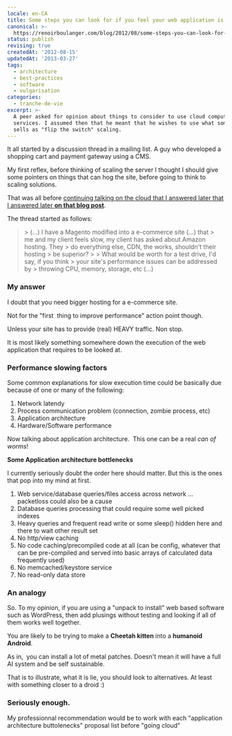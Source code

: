 ```yaml
---
locale: en-CA
title: Some steps you can look for if you feel your web application is slow
canonical: >-
  https://renoirboulanger.com/blog/2012/08/some-steps-you-can-look-for-if-you-feel-your-web-application-is-slow/
status: publish
revising: true
createdAt: '2012-08-15'
updatedAt: '2013-03-27'
tags:
  - architecture
  - best-practices
  - software
  - vulgarisation
categories:
  - tranche-de-vie
excerpt: >-
  A peer asked for opinion about things to consider to use cloud computing
  services. I assumed then that he meant that he wishes to use what some vendors
  sells as "flip the switch" scaling.
---
```


It all started by a discussion thread in a mailing list. A guy who developed a shopping cart and payment gateway using a CMS.

My first reflex, before thinking of scaling the server I thought I should give some pointers on things that can hog the site, before going to think to scaling solutions.

That was all before <a href="/blog/2012/08/what-is-cloud-computing-when-it-is-related-to-web-application">continuing talking on the cloud that I answered later that I answered later <strong>on that blog post</strong></a>.

The thread started as follows:
<blockquote>&gt; (...) I have a Magento modified into a e-commerce site (...) that
&gt; me and my client feels slow, my client has asked about Amazon hosting. They
&gt; do everything else, CDN, the works, shouldn't their hosting
&gt; be superior?
&gt;
&gt; What would be worth for a test drive, I'd say, if you think
&gt; your site's performance issues can be addressed by
&gt; throwing CPU, memory, storage, etc (...)</blockquote>

<h3>My answer</h3>
I doubt that you need bigger hosting for a e-commerce site.

Not for the "first  thing to improve performance" action point though.
<p>Unless your site has to provide (real) HEAVY traffic. Non stop.</p>
<p>It is most likely something somewhere down the execution of the web application that requires to be looked at.</p>

<h3>Performance slowing factors</h3>

<p>Some common explanations for slow execution time could be basically due because of one or many of the following:</p>

<ol>
	<li>Network latendy</li>
	<li>Process communication problem (connection, zombie process, etc)</li>
	<li>Application architecture</li>
	<li>Hardware/Software performance</li>
</ol>

<p>Now talking about application architecture.  This one can be a real <em>can of worms</em>!</p>
<p><strong>Some Application architecture bottlenecks</strong></p>
<p>I currently seriously doubt the order here should matter. But this is the ones that pop into my mind at first.</p>
<ol>
	<li>Web service/database queries/files access across network ... packetloss could also be a cause</li>
	<li>Database queries processing that could require some well picked indexes</li>
	<li>Heavy queries and frequent read write or some sleep() hidden here and there to wait other result set</li>
	<li>No http/view caching</li>
	<li>No code caching/precompiled code at all (can be config, whatever that can be pre-compiled and served into basic arrays of calculated data frequently used)</li>
	<li>No memcached/keystore service</li>
	<li>No read-only data store</li>
</ol>


<h3>An analogy</h3>
<p>So. To my opinion, if you are using a "unpack to install" web based software such as WordPress, then add plusings without testing and looking if all of them works well together.</p>
<p>You are likely to be trying to make a <strong>Cheetah kitten</strong> into a <strong>humanoid Android</strong>.</p>
<p>As in,  you can install a lot of metal patches. Doesn't mean it will have a full AI system and be self sustainable.</p>
<p>That is to illustrate, what it is lie, you should look to alternatives. At least with something closer to a droid :)</p>

<h3>Seriously enough.</h3>
<p>My professionnal recommendation would be to work with each "application architecture buttolenecks" proposal list before "going cloud"</p>